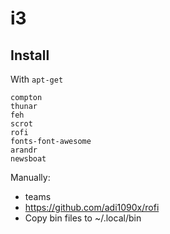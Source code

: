 # i3

## Install
With `apt-get`

```
compton
thunar
feh
scrot
rofi
fonts-font-awesome
arandr
newsboat
```

Manually:
- teams
- https://github.com/adi1090x/rofi
- Copy bin files to ~/.local/bin

